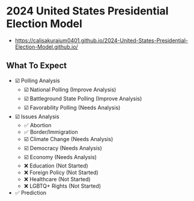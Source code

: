 # 2024 United States Presidential Election Model

-   <https://calisakuraium0401.github.io/2024-United-States-Presidential-Election-Model.github.io/>

## What To Expect

- ☑️ Polling Analysis
    - ☑️ National Polling (Improve Analysis)
    - ☑️ Battleground State Polling (Improve Analysis)
    - ☑️ Favorability Polling (Needs Analysis)
- ☑️ Issues Analysis
    - ✅ Abortion
    - ✅ Border/Immigration
    - ☑️ Climate Change (Needs Analysis)
    - ☑️ Democracy (Needs Analysis)
    - ☑️ Economy (Needs Analysis)
    - ❌ Education (Not Started)
    - ❌ Foreign Policy (Not Started)
    - ❌ Healthcare (Not Started)
    - ❌ LGBTQ+ Rights (Not Started)
- ✅ Prediction